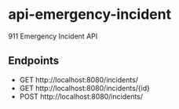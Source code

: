 # api-emergency-incident
911 Emergency Incident API

## Endpoints 
- GET http://localhost:8080/incidents/
- GET http://localhost:8080/incidents/{id}
- POST http://localhost:8080/incidents/